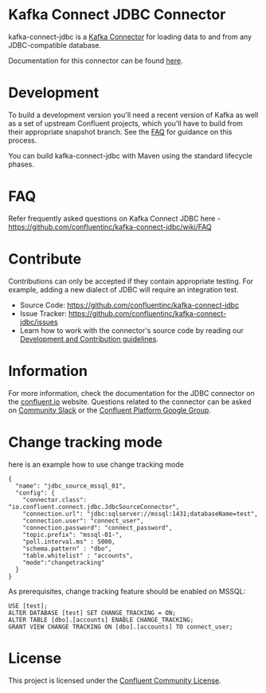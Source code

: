 # Kafka Connect JDBC Connector

kafka-connect-jdbc is a [Kafka Connector](http://kafka.apache.org/documentation.html#connect)
for loading data to and from any JDBC-compatible database.

Documentation for this connector can be found [here](http://docs.confluent.io/current/connect/connect-jdbc/docs/index.html).

# Development

To build a development version you'll need a recent version of Kafka as well as a set of upstream Confluent projects, which you'll have to build from their appropriate snapshot branch. See the [FAQ](https://github.com/confluentinc/kafka-connect-jdbc/wiki/FAQ)
for guidance on this process.

You can build kafka-connect-jdbc with Maven using the standard lifecycle phases.

# FAQ

Refer frequently asked questions on Kafka Connect JDBC here -
https://github.com/confluentinc/kafka-connect-jdbc/wiki/FAQ

# Contribute

Contributions can only be accepted if they contain appropriate testing. For example, adding a new dialect of JDBC will require an integration test.

- Source Code: https://github.com/confluentinc/kafka-connect-jdbc
- Issue Tracker: https://github.com/confluentinc/kafka-connect-jdbc/issues
- Learn how to work with the connector's source code by reading our [Development and Contribution guidelines](CONTRIBUTING.md).

# Information

For more information, check the documentation for the JDBC connector on the [confluent.io](https://docs.confluent.io/current/connect/kafka-connect-jdbc/index.html) website. Questions related to the connector can be asked on [Community Slack](https://launchpass.com/confluentcommunity) or the [Confluent Platform Google Group](https://groups.google.com/forum/#!topic/confluent-platform/).

# Change tracking mode
here is an example how to use change tracking mode
```
{
  "name": "jdbc_source_mssql_01",
  "config": {
    "connector.class": "io.confluent.connect.jdbc.JdbcSourceConnector",
    "connection.url": "jdbc:sqlserver://mssql:1431;databaseName=test",
    "connection.user": "connect_user",
    "connection.password": "connect_password",
    "topic.prefix": "mssql-01-",
    "poll.interval.ms" : 5000,
    "schema.pattern" : "dbo",
    "table.whitelist" : "accounts",
    "mode":"changetracking"
  }
}
```
As prerequisites, change tracking feature should be enabled on MSSQL:
```
USE [test];
ALTER DATABASE [test] SET CHANGE_TRACKING = ON;
ALTER TABLE [dbo].[accounts] ENABLE CHANGE_TRACKING;
GRANT VIEW CHANGE TRACKING ON [dbo].[accounts] TO connect_user;

```




# License

This project is licensed under the [Confluent Community License](LICENSE).

